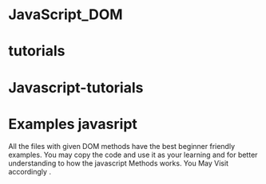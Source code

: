 # JavaScript_DOM
# tutorials
# Javascript-tutorials
# Examples javasript

All the files with given DOM methods have the best beginner friendly examples.
You may copy the code and use it as your learning and for better understanding to how the javascript Methods works.
You May Visit accordingly .


